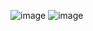 ![image](https://user-images.githubusercontent.com/51293665/203631618-83d4f8d0-36d1-49cd-8e4d-cc3560318473.png)
![image](https://user-images.githubusercontent.com/51293665/203631915-ab5cb519-959f-4c80-b834-0d1d25090534.png)
